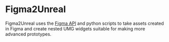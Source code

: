 # Figma2Unreal
Figma2Unreal uses the [Figma API](https://www.figma.com/developers/api) and python scripts to take assets created in Figma and create nested UMG widgets suitable for making more advanced prototypes.
